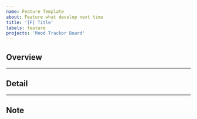 ```yaml
---
name: Feature Template
about: Feature what develop next time
title: '[F] Title'
labels: feature
projects: 'Mood Tracker Board'
---
```


## Overview

---

## Detail

---

## Note
